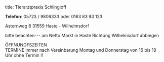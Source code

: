 title: Tierarztpraxis Schlingloff

**Telefon**: 05723 / 9806333 oder 0163 83 83 123

Asternweg 8 
31559 Haste - Wilhelmsdorf

bitte beachten--- am Netto Markt in Haste Richtung Wilhelmsdorf abbiegen

ÖFFNUNGFSZEITEN   
TERMINE
immer nach Vereinbarung 
Montag und Donnerstag von 16 bis 18 Uhr ohne Termin !!



